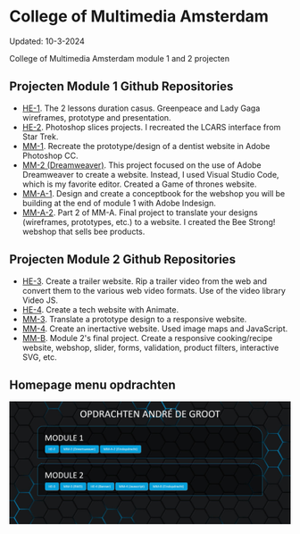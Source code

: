 # College of Multimedia Amsterdam
Updated: 10-3-2024

College of Multimedia Amsterdam module 1 and 2 projecten

## Projecten Module 1 Github Repositories
* [HE-1](https://github.com/Aphelion-im/CMM-Web-Design-Module-1-HE-1). The 2 lessons duration casus. Greenpeace and Lady Gaga wireframes, prototype and presentation.
* [HE-2](https://github.com/Aphelion-im/CMM-Web-Design-Module-1-HE-2). Photoshop slices projects. I recreated the LCARS interface from Star Trek.
* [MM-1](https://github.com/Aphelion-im/CMM-Web-Design-Module-1-MM-1). Recreate the prototype/design of a dentist website in Adobe Photoshop CC.
* [MM-2 (Dreamweaver)](https://github.com/Aphelion-im/CMM-Web-Design-Module-1-MM-2). This project focused on the use of Adobe Dreamweaver to create a website. Instead, I used Visual Studio Code, which is my favorite editor. Created a Game of thrones website.
* [MM-A-1](https://github.com/Aphelion-im/CMM-Web-Design-Module-1-MM-A-1). Design and create a conceptbook for the webshop you will be building at the end of module 1 with Adobe Indesign.
* [MM-A-2](https://github.com/Aphelion-im/CMM-Web-Design-Module-1-MM-A-2). Part 2 of MM-A. Final project to translate your designs (wireframes, prototypes, etc.) to a website. I created the Bee Strong! webshop that sells bee products.

## Projecten Module 2 Github Repositories
* [HE-3](https://github.com/Aphelion-im/CMM-Front-End-Developer-Module-2-HE-3). Create a trailer website. Rip a trailer video from the web and convert them to the various web video formats. Use of the video library Video JS.
* [HE-4](https://github.com/Aphelion-im/CMM-Front-End-Developer-Module-2-HE-4). Create a tech website with Animate.
* [MM-3](https://github.com/Aphelion-im/CMM-Front-End-Developer-Module-2-MM-3). Translate a prototype design to a responsive website.
* [MM-4](https://github.com/Aphelion-im/CMM-Front-End-Developer-Module-2-MM-4). Create an inertactive website. Used image maps and JavaScript.
* [MM-B](https://github.com/Aphelion-im/CMM-Front-End-Developer-Module-2-MM-B). Module 2's final project. Create a responsive cooking/recipe website, webshop, slider, forms, validation, product filters, interactive SVG, etc.


## Homepage menu opdrachten
![Homepage menu opdrachten](./assets/homepage-andre-de-groot.jpg)
